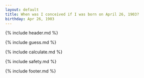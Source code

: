 ```yaml
---
layout: default
title: When was I conceived if I was born on April 26, 1903?
birthday: Apr 26, 1903
---
```


{% include header.md %}

{% include guess.md %}

{% include calculate.md %}

{% include safety.md %}

{% include footer.md %}



